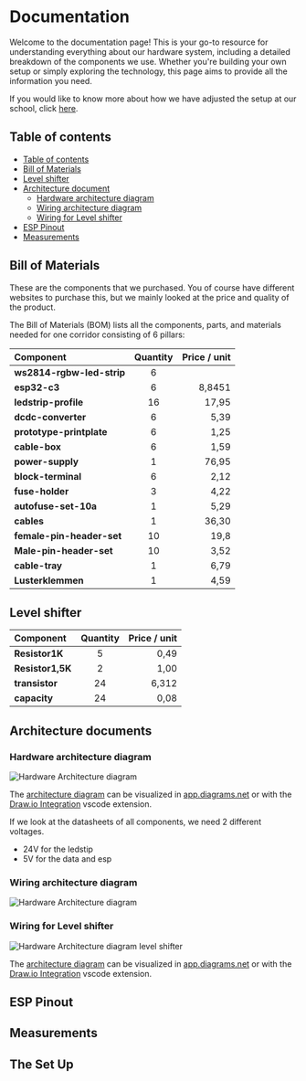 # Documentation
Welcome to the documentation page! This is your go-to resource for understanding everything about our hardware system, including a detailed breakdown of the components we use. Whether you're building your own setup or simply exploring the technology, this page aims to provide all the information you need.

If you would like to know more about how we have adjusted the setup at our school, click [here](mounting/readme.md).

## Table of contents

- [Table of contents](#table-of-contents)
- [Bill of Materials](#bill-of-materials)
- [Level shifter](#level-shifter)
- [Architecture document](#architecture-document)
  - [Hardware architecture diagram](#hardware-architecture-diagram)
  - [Wiring architecture diagram](#wiring-architecture-diagram)
  - [Wiring for Level shifter](#wiring-for-level-shifter)
- [ESP Pinout](#ESP-Pinout)
- [Measurements](#Measurements)

## Bill of Materials

These are the components that we purchased. You of course have different websites to purchase this, but we mainly looked at the price and quality of the product.

The Bill of Materials (BOM) lists all the components, parts, and materials needed for one corridor consisting of 6 pillars:

| Component                                       | Quantity | Price / unit | 
| :---------------------------------------------- | :------: | -----------: | 
| **ws2814-rgbw-led-strip**                       |    6     |              |         
| **esp32-c3**                                    |    6     |       8,8451 |         
| **ledstrip-profile**                            |    16    |        17,95 |         
| **dcdc-converter**                              |    6     |         5,39 |         
| **prototype-printplate**                        |    6     |         1,25 |         
| **cable-box**                                   |    6     |         1,59 |         
| **power-supply**                                |    1     |        76,95 |         
| **block-terminal**                              |    6     |         2,12 |         
| **fuse-holder**                                 |    3     |         4,22 |         
| **autofuse-set-10a**                            |    1     |         5,29 |         
| **cables**                                      |    1     |        36,30 |         
| **female-pin-header-set**                       |    10    |         19,8 |         
| **Male-pin-header-set**                         |    10    |         3,52 |         
| **cable-tray**                                  |    1     |         6,79 |    
| **Lusterklemmen**                               |    1     |         4,59 |     

## Level shifter 

| Component                                       | Quantity | Price / unit | 
| :---------------------------------------------- | :------: | -----------: | 
| **Resistor1K**                                  |    5     |         0,49 |         
| **Resistor1,5K**                                |    2     |         1,00 |         
| **transistor**                                  |    24    |         6,312|    
| **capacity**                                    |    24    |         0,08 |

## Architecture documents

### Hardware architecture diagram

<picture>
  <source
    srcset="./exports/HardwareArchitectureDiagram_dark.svg"
    media="(prefers-color-scheme: dark)"
  />
  <source
    srcset="./exports/HardwareArchitectureDiagram_light.svg"
    media="(prefers-color-scheme: light), (prefers-color-scheme: no-preference)"
  />
  <img alt="Hardware Architecture diagram" />
</picture>

The [architecture diagram](./ArchitectureDiagram.drawio) can be visualized in [app.diagrams.net](https://app.diagrams.net/) or with the [Draw.io Integration](https://marketplace.visualstudio.com/items?itemName=hediet.vscode-drawio) vscode extension.

If we look at the datasheets of all components, we need 2 different voltages.
- 24V for the ledstip
- 5V for the data and esp

### Wiring architecture diagram

<picture>
  <source
    srcset="./exports/Wiring-Wiring.drawio_Dark.svg"
    media="(prefers-color-scheme: dark)"
  />
  <source
    srcset="./exports/Wiring-Wiring.drawio_Light.svg"
    media="(prefers-color-scheme: light), (prefers-color-scheme: no-preference)"
  />
  <img alt="Hardware Architecture diagram" />
</picture>

### Wiring for Level shifter

<picture>
  <source
    srcset="./exports/Wiring-Level-Shifter.drawio_Dark.svg"
    media="(prefers-color-scheme: dark)"
  />
  <source
    srcset="./exports/Wiring-Level-Shifter.drawio_Light.svg"
    media="(prefers-color-scheme: light), (prefers-color-scheme: no-preference)"
  />
  <img alt="Hardware Architecture diagram level shifter" />
</picture>

The [architecture diagram](./ArchitectureDiagram.drawio) can be visualized in [app.diagrams.net](https://app.diagrams.net/) or with the [Draw.io Integration](https://marketplace.visualstudio.com/items?itemName=hediet.vscode-drawio) vscode extension.

## ESP Pinout

## Measurements

## The Set Up
